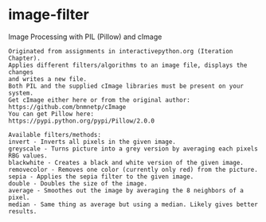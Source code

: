image-filter
============

Image Processing with PIL (Pillow) and cImage

    Originated from assignments in interactivepython.org (Iteration Chapter).
    Applies different filters/algorithms to an image file, displays the changes
    and writes a new file.
    Both PIL and the supplied cImage libraries must be present on your system.
    Get cImage either here or from the original author:
    https://github.com/bnmnetp/cImage
    You can get Pillow here:
    https://pypi.python.org/pypi/Pillow/2.0.0

    Available filters/methods:
    invert - Inverts all pixels in the given image.
    greyscale - Turns picture into a grey version by averaging each pixels RBG values.
    blackwhite - Creates a black and white version of the given image.
    removecolor - Removes one color (currently only red) from the picture.
    sepia - Applies the sepia filter to the given image.
    double - Doubles the size of the image.
    average - Smoothes out the image by averaging the 8 neighbors of a pixel.
    median - Same thing as average but using a median. Likely gives better results.
